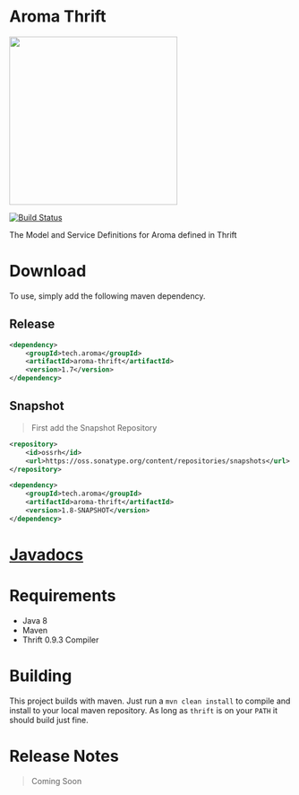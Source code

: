 Aroma Thrift
==============================================

[<img src="https://raw.githubusercontent.com/RedRoma/aroma/develop/Graphics/Logo.png" width="300">](http://aroma.redroma.tech/)


[![Build Status](http://jenkins.redroma.tech/job/Aroma%20Thrift/badge/icon)](http://jenkins.redroma.tech/job/Aroma%20Thrift/)

The Model and Service Definitions for Aroma defined in Thrift

# Download

To use, simply add the following maven dependency.

## Release
```xml
<dependency>
	<groupId>tech.aroma</groupId>
	<artifactId>aroma-thrift</artifactId>
	<version>1.7</version>
</dependency>
```

## Snapshot

>First add the Snapshot Repository
```xml
<repository>
	<id>ossrh</id>
    <url>https://oss.sonatype.org/content/repositories/snapshots</url>
</repository>
```

```xml
<dependency>
	<groupId>tech.aroma</groupId>
	<artifactId>aroma-thrift</artifactId>
	<version>1.8-SNAPSHOT</version>
</dependency>
```

# [Javadocs](http://www.javadoc.io/doc/tech.aroma/aroma-thrift/)

# Requirements

+ Java 8
+ Maven
+ Thrift 0.9.3 Compiler

# Building
This project builds with maven. Just run a `mvn clean install` to compile and install to your local maven repository. As long as `thrift` is on your `PATH` it should build just fine.

# Release Notes

> Coming Soon

